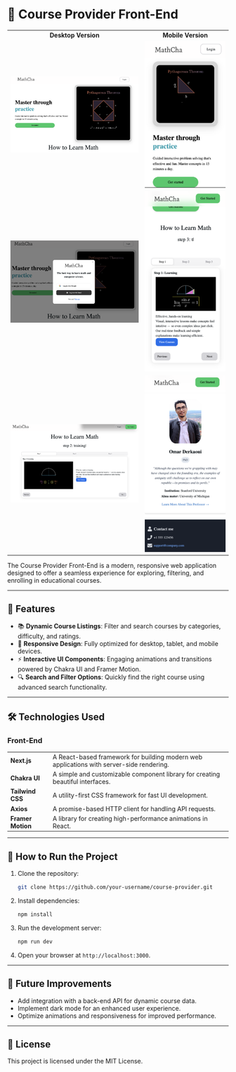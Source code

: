 # 🌟 Course Provider Front-End

<table>
  <tr>
    <td align="center"><strong>Desktop Version</strong></td>
    <td align="center"><strong>Mobile Version</strong></td>
  </tr>
  <tr>
    <td align="center">
      <img src="images/w1.png" alt="Desktop Screenshot 1" width="500">
    </td>
    <td align="center">
      <img src="images/m1.png" alt="Mobile Screenshot 1" width="300">
    </td>
  </tr>
  <tr>
    <td align="center">
      <img src="images/w2.png" alt="Desktop Screenshot 2" width="500">
    </td>
    <td align="center">
      <img src="images/m2.png" alt="Mobile Screenshot 2" width="300">
    </td>
  </tr>
  <tr>
    <td align="center">
      <img src="images/w3.png" alt="Desktop Screenshot 3" width="500">
    </td>
    <td align="center">
      <img src="images/m3.png" alt="Mobile Screenshot 3" width="300">
    </td>
  </tr>
</table>

The Course Provider Front-End is a modern, responsive web application designed to offer a seamless experience for exploring, filtering, and enrolling in educational courses.

---

## 🌟 Features

- 📚 **Dynamic Course Listings**: Filter and search courses by categories, difficulty, and ratings.
- 🎨 **Responsive Design**: Fully optimized for desktop, tablet, and mobile devices.
- ⚡ **Interactive UI Components**: Engaging animations and transitions powered by Chakra UI and Framer Motion.
- 🔍 **Search and Filter Options**: Quickly find the right course using advanced search functionality.

---

## 🛠️ Technologies Used

### Front-End

<table>
  <tr>
    <td><strong>Next.js</strong></td>
    <td>A React-based framework for building modern web applications with server-side rendering.</td>
  </tr>
  <tr>
    <td><strong>Chakra UI</strong></td>
    <td>A simple and customizable component library for creating beautiful interfaces.</td>
  </tr>
  <tr>
    <td><strong>Tailwind CSS</strong></td>
    <td>A utility-first CSS framework for fast UI development.</td>
  </tr>
  <tr>
    <td><strong>Axios</strong></td>
    <td>A promise-based HTTP client for handling API requests.</td>
  </tr>
  <tr>
    <td><strong>Framer Motion</strong></td>
    <td>A library for creating high-performance animations in React.</td>
  </tr>
</table>



---

## 🚀 How to Run the Project

1. Clone the repository:
   ```bash
   git clone https://github.com/your-username/course-provider.git
   ```
2. Install dependencies:
   ```bash
   npm install
   ```
3. Run the development server:
   ```bash
   npm run dev
   ```
4. Open your browser at `http://localhost:3000`.

---

## 🌟 Future Improvements

- Add integration with a back-end API for dynamic course data.
- Implement dark mode for an enhanced user experience.
- Optimize animations and responsiveness for improved performance.

---

## 📄 License

This project is licensed under the MIT License.

